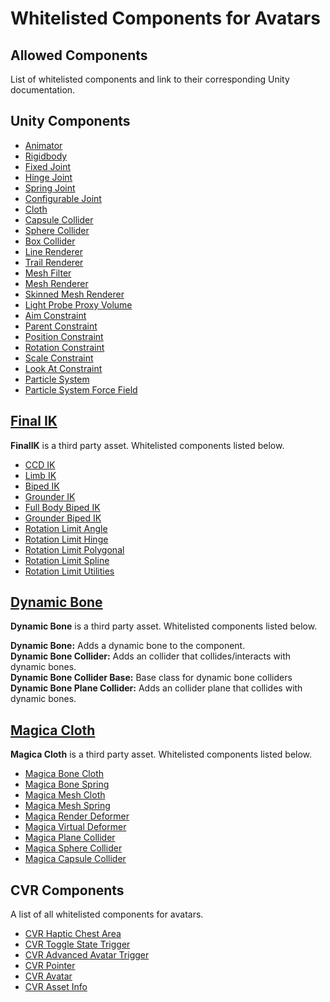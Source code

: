 # Whitelisted Components for Avatars

## Allowed Components
List of whitelisted components and link to their corresponding Unity documentation.

## Unity Components
+ [Animator](https://docs.unity3d.com/Manual/class-Animator.html)
+ [Rigidbody](https://docs.unity3d.com/Manual/class-Rigidbody.html)
+ [Fixed Joint](https://docs.unity3d.com/Manual/class-FixedJoint.html)
+ [Hinge Joint](https://docs.unity3d.com/Manual/class-HingeJoint.html)
+ [Spring Joint](https://docs.unity3d.com/Manual/class-SpringJoint.html)
+ [Configurable Joint](https://docs.unity3d.com/Manual/class-ConfigurableJoint.html)
+ [Cloth](https://docs.unity3d.com/Manual/class-Cloth.html)
+ [Capsule Collider](https://docs.unity3d.com/Manual/class-CapsuleCollider.html)
+ [Sphere Collider](https://docs.unity3d.com/Manual/class-SphereCollider.html)
+ [Box Collider](https://docs.unity3d.com/Manual/class-BoxCollider.html)
+ [Line Renderer](https://docs.unity3d.com/Manual/class-LineRenderer.html)
+ [Trail Renderer](https://docs.unity3d.com/Manual/class-TrailRenderer.html)
+ [Mesh Filter](https://docs.unity3d.com/Manual/class-MeshFilter.html)
+ [Mesh Renderer](https://docs.unity3d.com/Manual/class-MeshRenderer.html)
+ [Skinned Mesh Renderer](https://docs.unity3d.com/Manual/class-SkinnedMeshRenderer.html)
+ [Light Probe Proxy Volume](https://docs.unity3d.com/Manual/class-LightProbeProxyVolume.html)
+ [Aim Constraint](https://docs.unity3d.com/Manual/class-AimConstraint.html)
+ [Parent Constraint](https://docs.unity3d.com/Manual/class-ParentConstraint.html)
+ [Position Constraint](https://docs.unity3d.com/Manual/class-PositionConstraint.html)
+ [Rotation Constraint](https://docs.unity3d.com/Manual/class-RotationConstraint.html)
+ [Scale Constraint](https://docs.unity3d.com/Manual/class-ScaleConstraint.html)
+ [Look At Constraint](https://docs.unity3d.com/Manual/class-LookAtConstraint.html)
+ [Particle System](https://docs.unity3d.com/Manual/class-ParticleSystem.html)
+ [Particle System Force Field](https://docs.unity3d.com/Manual/class-ParticleSystemForceField.html)


## [Final IK](https://assetstore.unity.com/packages/tools/animation/final-ik-14290)
**FinalIK** is a third party asset. Whitelisted components listed below.

+ [CCD IK](http://www.root-motion.com/finalikdox/html/page5.html)
+ [Limb IK](http://www.root-motion.com/finalikdox/html/page12.html)
+ [Biped IK](http://www.root-motion.com/finalikdox/html/page4.html)
+ [Grounder IK](http://www.root-motion.com/finalikdox/html/page9.html)
+ [Full Body Biped IK](http://www.root-motion.com/finalikdox/html/page8.html)
+ [Grounder Biped IK](http://www.root-motion.com/finalikdox/html/page9.html)
+ [Rotation Limit Angle](http://www.root-motion.com/finalikdox/html/page14.html)
+ [Rotation Limit Hinge](http://www.root-motion.com/finalikdox/html/page14.html)
+ [Rotation Limit Polygonal](http://www.root-motion.com/finalikdox/html/page14.html)
+ [Rotation Limit Spline](http://www.root-motion.com/finalikdox/html/page14.html)
+ [Rotation Limit Utilities](http://www.root-motion.com/finalikdox/html/page14.html)

## [Dynamic Bone](https://assetstore.unity.com/packages/tools/animation/dynamic-bone-16743)
**Dynamic Bone** is a third party asset. Whitelisted components listed below.

**Dynamic Bone:** Adds a dynamic bone to the component.  
**Dynamic Bone Collider:** Adds an collider that collides/interacts with dynamic bones.  
**Dynamic Bone Collider Base:** Base class for dynamic bone colliders  
**Dynamic Bone Plane Collider:** Adds an collider plane that collides with dynamic bones.  

## [Magica Cloth](https://assetstore.unity.com/packages/tools/physics/magica-cloth-160144)
**Magica Cloth** is a third party asset. Whitelisted components listed below.

+ [Magica Bone Cloth](https://magicasoft.jp/en/magica-cloth-bone-cloth-2/)
+ [Magica Bone Spring](https://magicasoft.jp/en/magica-cloth-bone-spring-2/)
+ [Magica Mesh Cloth](https://magicasoft.jp/en/magica-cloth-mesh-cloth-2/)
+ [Magica Mesh Spring](https://magicasoft.jp/en/magica-cloth-mesh-spring-2/)
+ [Magica Render Deformer](https://magicasoft.jp/en/magica-cloth-render-deformer-2/)
+ [Magica Virtual Deformer](https://magicasoft.jp/en/magica-cloth-virtual-deformer-2/)
+ [Magica Plane Collider](https://magicasoft.jp/en/magica-cloth-plane-collider-2/)
+ [Magica Sphere Collider](https://magicasoft.jp/en/magica-cloth-sphere-collider-2/)
+ [Magica Capsule Collider](https://magicasoft.jp/en/magica-cloth-capsule-collider-2/)

## CVR Components
A list of all whitelisted components for avatars.

+ [CVR Haptic Chest Area](../components/haptic-chest-area.md)
+ [CVR Toggle State Trigger](../components/state-trigger.md)
+ [CVR Advanced Avatar Trigger](../components/aas-trigger.md)
+ [CVR Pointer](../components/CVRPointer.md)
+ [CVR Avatar](../components/avatar.md)
+ [CVR Asset Info](../components/asset-info.md)